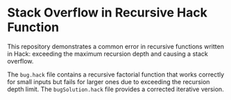 # Stack Overflow in Recursive Hack Function

This repository demonstrates a common error in recursive functions written in Hack: exceeding the maximum recursion depth and causing a stack overflow.

The `bug.hack` file contains a recursive factorial function that works correctly for small inputs but fails for larger ones due to exceeding the recursion depth limit. The `bugSolution.hack` file provides a corrected iterative version.